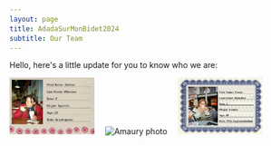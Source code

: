 ```yaml
---
layout: page
title: AdadaSurMonBidet2024
subtitle: Our Team
---
```


Hello, here's a little update for you to know who we are:

<div style="display: inline-block; margin-right: 15px;">
  <img src="/assets/img/IMG_Ainhoa.JPG" alt="Ainhoa photo" width="150" height="100">
</div>
<div style="display: inline-block; margin-right: 15px;">
  <img src="/assets/assets/img/IMG_Amaury.JPG" alt="Amaury photo" width="150" height="100">
</div>
<div style="display: inline-block;">
  <img src="/assets/img/IMG_Fanny.JPG" alt="Fanny photo" width="150" height="100">
</div>